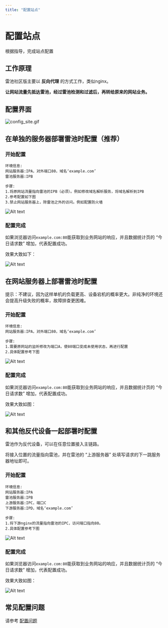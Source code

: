 ```yaml
---
title: "配置站点"
---
```


# 配置站点

根据指导，完成站点配置

## 工作原理

雷池社区版主要以 **反向代理** 的方式工作，类似nginx。

**让网站流量先抵达雷池，经过雷池检测和过滤后，再转给原来的网站业务。**

## 配置界面

![config_site.gif](/images/gif/config_site.gif)

## 在单独的服务器部署雷池时配置（推荐）

### 开始配置

```shell
环境信息:
网站服务器:IPA，对外端口80，域名‘example.com’
雷池服务器:IPB

步骤:
1.将原网站流量指向雷池的IPB（必须）。例如修改域名解析服务，将域名解析到IPB
2.参考配置如下图
3.禁止网站服务器上，除雷池之外的访问。例如配置防火墙
```

![Alt text](/images/docs/guide_config/config_site2.png)

### 配置完成

如果浏览器访问`example.com:80`能获取到业务网站的响应，并且数据统计页的 “今日请求数” 增加，代表配置成功。


效果大致如下：

![Alt text](/images/docs/guide_config/deploy_on_separate_server.svg)

## 在网站服务器上部署雷池时配置

提示：不建议，因为这样单机的负载更高、设备宕机的概率更大。非纯净的环境还会提高升级失败的概率，故障排查更困难。

### 开始配置

```shell
环境信息:
网站服务器:IPA，对外端口80，域名‘example.com’

步骤:
1.需要原网站的监听修改为端口A，使80端口变成未使用状态，再进行配置
2.具体配置参考下图
```

![Alt text](/images/docs/guide_config/config_site1.png)

<!-- ### 参考视频

<video width="640" height="360" controls id="mp4" src="https://chaitin-marketing-public.oss-cn-beijing.aliyuncs.com/chaitin-website/safeline.mp4" type="video/mp4">

</video> -->

### 配置完成

如果浏览器访问`example.com:80`能获取到业务网站的响应，并且数据统计页的 “今日请求数” 增加，代表配置成功。

效果大致如图：

![Alt text](/images/docs/guide_config/deploy_on_web_server.svg)

## 和其他反代设备一起部署时配置

雷池作为反代设备，可以在任意位置接入主链路。

将接入位置的流量指向雷池，并在雷池的 “上游服务器” 处填写请求的下一跳服务器地址即可。

### 开始配置

```shell
环境信息:
网站服务器:IPA
雷池服务器:IPB
上游服务器:IPC，端口C
下游服务器:IPD，域名‘example.com’

步骤:
1.将下游nginx的流量指向雷池的IPC，访问端口指向80。
2.具体配置参考下图
```

![Alt text](/images/docs/guide_config/config_site3.png)

### 配置完成

如果浏览器访问`example.com:80`能获取到业务网站的响应，并且数据统计页的 “今日请求数” 增加，代表配置成功。

效果大致如图：

![Alt text](/images/docs/guide_config/deploy_with_other_server.svg)

## 常见配置问题

请参考 [配置问题](/faq/config)
